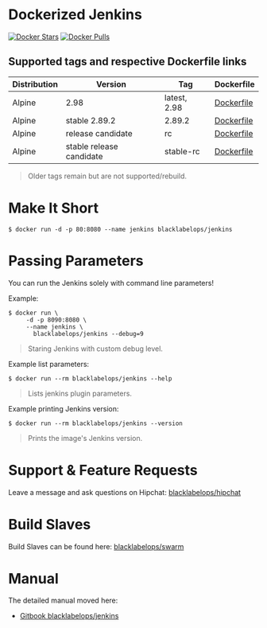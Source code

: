 # Dockerized Jenkins

[![Docker Stars](https://img.shields.io/docker/stars/blacklabelops/jenkins.svg)](https://hub.docker.com/r/blacklabelops/jenkins/) [![Docker Pulls](https://img.shields.io/docker/pulls/blacklabelops/jenkins.svg)](https://hub.docker.com/r/blacklabelops/jenkins/)

## Supported tags and respective Dockerfile links

| Distribution | Version      | Tag          | Dockerfile |
|--------------|--------------|--------------|------------|
| Alpine | 2.98 | latest, 2.98 | [Dockerfile](https://github.com/blacklabelops/jenkins/blob/master/Dockerfile) |
| Alpine | stable 2.89.2 | 2.89.2 | [Dockerfile](https://github.com/blacklabelops/jenkins/blob/master/Dockerfile) |
| Alpine | release candidate | rc | [Dockerfile](https://github.com/blacklabelops/jenkins/blob/master/Dockerfile) |
| Alpine | stable release candidate | stable-rc | [Dockerfile](https://github.com/blacklabelops/jenkins/blob/master/Dockerfile) |

> Older tags remain but are not supported/rebuild.

# Make It Short

~~~~
$ docker run -d -p 80:8080 --name jenkins blacklabelops/jenkins
~~~~

# Passing Parameters

You can run the Jenkins solely with command line parameters!

Example:

~~~~
$ docker run \
     -d -p 8090:8080 \
     --name jenkins \
	   blacklabelops/jenkins --debug=9
~~~~

> Staring Jenkins with custom debug level.

Example list parameters:

~~~~
$ docker run --rm blacklabelops/jenkins --help
~~~~

> Lists jenkins plugin parameters.

Example printing Jenkins version:

~~~~
$ docker run --rm blacklabelops/jenkins --version
~~~~

> Prints the image's Jenkins version.

# Support & Feature Requests

Leave a message and ask questions on Hipchat: [blacklabelops/hipchat](http://support.blacklabelops.com/)

# Build Slaves

Build Slaves can be found here: [blacklabelops/swarm](https://github.com/blacklabelops/swarm)

# Manual

The detailed manual moved here:

* [Gitbook blacklabelops/jenkins](https://www.gitbook.com/book/blacklabelops/jenkins)

